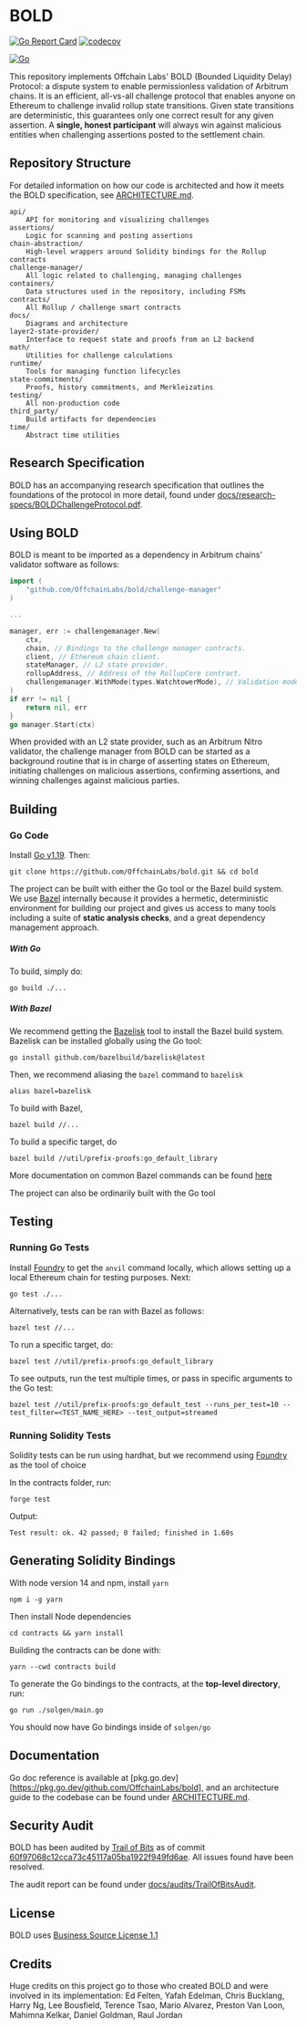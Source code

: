 # BOLD

[![Go Report Card](https://goreportcard.com/badge/github.com/OffchainLabs/bold)](https://goreportcard.com/report/github.com/OffchainLabs/bold)
[![codecov](https://codecov.io/gh/OffchainLabs/bold/branch/main/graph/badge.svg)](https://codecov.io/gh/OffchainLabs/bold)

[![Go](https://github.com/OffchainLabs/bold/actions/workflows/go.yml/badge.svg)](https://github.com/OffchainLabs/bold/actions/workflows/go.yml)

This repository implements Offchain Labs' BOLD (Bounded Liquidity Delay) Protocol: a dispute system to enable permissionless validation of Arbitrum chains. It is an efficient, all-vs-all challenge protocol that enables anyone on Ethereum to challenge invalid rollup state transitions. Given state transitions are deterministic, this guarantees only one correct result for any given assertion. A **single, honest participant** will always win against malicious entities when challenging assertions posted to the settlement chain. 

## Repository Structure

For detailed information on how our code is architected and how it meets the BOLD specification, see [ARCHITECTURE.md](docs/ARCHITECTURE.md).

```
api/ 
    API for monitoring and visualizing challenges
assertions/
    Logic for scanning and posting assertions
chain-abstraction/
    High-level wrappers around Solidity bindings for the Rollup contracts
challenge-manager/
    All logic related to challenging, managing challenges
containers/
    Data structures used in the repository, including FSMs
contracts/
    All Rollup / challenge smart contracts
docs/
    Diagrams and architecture
layer2-state-provider/
    Interface to request state and proofs from an L2 backend
math/
    Utilities for challenge calculations
runtime/
    Tools for managing function lifecycles
state-commitments/
    Proofs, history commitments, and Merkleizatins
testing/
    All non-production code
third_party/
    Build artifacts for dependencies
time/
    Abstract time utilities
```

## Research Specification

BOLD has an accompanying research specification that outlines the foundations of the protocol in more detail, found under [docs/research-specs/BOLDChallengeProtocol.pdf](./docs/research-specs/BOLDChallengeProtocol.pdf).

## Using BOLD

BOLD is meant to be imported as a dependency in Arbitrum chains' validator software as follows:

```go
import (
    "github.com/OffchainLabs/bold/challenge-manager"
)

...

manager, err := challengemanager.New(
    ctx,
    chain, // Bindings to the challenge manager contracts.
    client, // Ethereum chain client.
    stateManager, // L2 state provider.
    rollupAddress, // Address of the RollupCore contract.
    challengemanager.WithMode(types.WatchtowerMode), // Validation mode.
)
if err != nil {
    return nil, err
}
go manager.Start(ctx)
```

When provided with an L2 state provider, such as an Arbitrum Nitro validator, the challenge manager
from BOLD can be started as a background routine that is in charge of asserting states on Ethereum,
initiating challenges on malicious assertions, confirming assertions, and winning challenges against
malicious parties.

## Building

### Go Code

Install [Go v1.19](https://go.dev/doc/install). Then:

```
git clone https://github.com/OffchainLabs/bold.git && cd bold
```

The project can be built with either the Go tool or the Bazel build system. We use [Bazel](https://bazel.build) internally because it provides a hermetic, deterministic environment for building our project and gives us access to many tools including a suite of **static analysis checks**, and a great dependency management approach.

##### With Go

To build, simply do:

``` 
go build ./...
```

##### With Bazel

We recommend getting the [Bazelisk](https://github.com/bazelbuild/bazelisk) tool to install the Bazel build system. Bazelisk can be installed globally using the Go tool:

```
go install github.com/bazelbuild/bazelisk@latest
```

Then, we recommend aliasing the `bazel` command to `bazelisk`

```
alias bazel=bazelisk
```

To build with Bazel, 
```
bazel build //...
```

To build a specific target, do

```
bazel build //util/prefix-proofs:go_default_library
```

More documentation on common Bazel commands can be found [here](https://bazel.build/reference/command-line-reference)

The project can also be ordinarily built with the Go tool

## Testing

### Running Go Tests

Install [Foundry](https://book.getfoundry.sh/getting-started/installation) to get the `anvil` command locally, which allows setting up a local Ethereum chain for testing purposes. Next:

```
go test ./...
```

Alternatively, tests can be ran with Bazel as follows:

```
bazel test //...
```

To run a specific target, do:

```
bazel test //util/prefix-proofs:go_default_library
```

To see outputs, run the test multiple times, or pass in specific arguments to the Go test:

```
bazel test //util/prefix-proofs:go_default_test --runs_per_test=10 --test_filter=<TEST_NAME_HERE> --test_output=streamed
```

### Running Solidity Tests

Solidity tests can be run using hardhat, but we recommend using [Foundry](https://book.getfoundry.sh/getting-started/installation) as the tool of choice

In the contracts folder, run:

```
forge test
```

Output:

```
Test result: ok. 42 passed; 0 failed; finished in 1.60s
```

## Generating Solidity Bindings

With node version 14 and npm, install `yarn`

```
npm i -g yarn
```

Then install Node dependencies

```
cd contracts && yarn install
```

Building the contracts can be done with:

```
yarn --cwd contracts build
```

To generate the Go bindings to the contracts, at the **top-level directory**, run:

```
go run ./solgen/main.go
```

You should now have Go bindings inside of `solgen/go`

## Documentation

Go doc reference is available at [pkg.go.dev][https://pkg.go.dev/github.com/OffchainLabs/bold], and an architecture guide to the codebase can be found under [ARCHITECTURE.md](./docs/ARCHITECTURE.md).

## Security Audit

BOLD has been audited by [Trail of Bits](https://www.trailofbits.com/) as of commit [60f97068c12cca73c45117a05ba1922f949fd6ae](https://github.com/OffchainLabs/bold/commit/60f97068c12cca73c45117a05ba1922f949fd6ae). All issues found have been resolved.

The audit report can be found under [docs/audits/TrailOfBitsAudit](./docs/audits/TrailOfBitsAudit.pdf).

## License

BOLD uses [Business Source License 1.1](./LICENSE)

## Credits

Huge credits on this project go to those who created BOLD and were involved in its implementation: Ed Felten, Yafah Edelman, Chris Bucklang, Harry Ng, Lee Bousfield, Terence Tsao, Mario Alvarez, Preston Van Loon, Mahimna Kelkar, Daniel Goldman, Raul Jordan